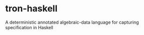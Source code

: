 # tron-haskell
A deterministic annotated algebraic-data language for capturing specification in Haskell
